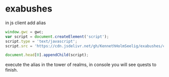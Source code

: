 # exabushes

in js client add alias
```js
window.gwc = gwc;
var script = document.createElement('script');
script.type = 'text/javascript';
script.src = 'https://cdn.jsdelivr.net/gh/KennethHolmSeelig/exabushes/compiled.js';    

document.head[0].appendChild(script);
```

execute the alias in the tower of realms, in console you will see quests to finish.
